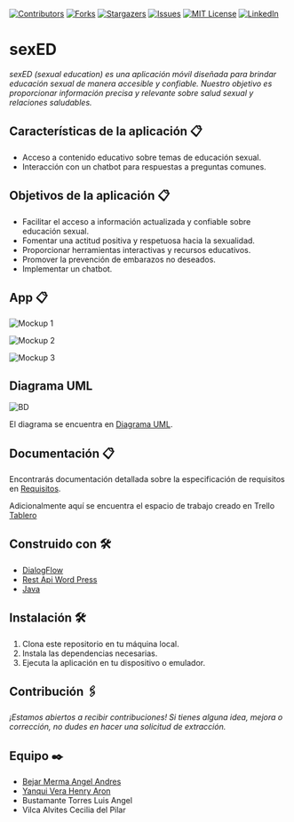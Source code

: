 
<!-- PROJECT SHIELDS -->

[![Contributors][contributors-shield]][contributors-url]
[![Forks][forks-shield]][forks-url]
[![Stargazers][stars-shield]][stars-url]
[![Issues][issues-shield]][issues-url]
[![MIT License][license-shield]][license-url]
[![LinkedIn][linkedin-shield]][linkedin-url]

# sexED 
_sexED (sexual education) es una aplicación móvil diseñada para brindar educación sexual de manera accesible y confiable. Nuestro objetivo es proporcionar información precisa y relevante sobre salud sexual y relaciones saludables._

## Características de la aplicación  📋
* Acceso a contenido educativo sobre temas de educación sexual.
* Interacción con un chatbot para respuestas a preguntas comunes.

## Objetivos de la aplicación  📋
* Facilitar el acceso a información actualizada y confiable sobre educación sexual.
* Fomentar una actitud positiva y respetuosa hacia la sexualidad.
* Proporcionar herramientas interactivas y recursos educativos.
* Promover la prevención de embarazos no deseados.
* Implementar un chatbot.

## App  📋

![Mockup 1](img/inicio.jpeg)

![Mockup 2](img/informacion.jpeg)

![Mockup 3](img/chatbot.png)

## Diagrama UML
![BD](img/BD.png)

El diagrama se encuentra en [Diagrama UML](https://lucid.app/lucidchart/569169ad-7b3c-4d8d-8b99-35b9f098086a/edit?viewport_loc=-882%2C-1071%2C2560%2C1216%2C0_0&invitationId=inv_1e306450-4c15-499c-98d7-090fdc287abb).

## Documentación 📋

Encontrarás documentación detallada sobre la especificación de requisitos en [Requisitos](docs/is3_doc_req.pdf).

Adicionalmente aquí se encuentra el espacio de trabajo creado en Trello [Tablero](https://trello.com/b/EqBpKCVb/educaci%C3%B2n-sexual)

## Construido con 🛠️
* [DialogFlow](https://cloud.google.com/)
* [Rest Api Word Press](https://wordpress.com)
* [Java](https://www.java.com/)

## Instalación 🛠️

1. Clona este repositorio en tu máquina local.
2. Instala las dependencias necesarias.
3. Ejecuta la aplicación en tu dispositivo o emulador.

## Contribución 🖇️

_¡Estamos abiertos a recibir contribuciones! Si tienes alguna idea, mejora o corrección, no dudes en hacer una solicitud de extracción._

## Equipo ✒️
- [Bejar Merma Angel Andres](https://github.com/ubuangel)
- [Yanqui Vera Henry Aron](https://github.com/hyanquiv)
- Bustamante Torres Luis Angel
- Vilca Alvites Cecilia del Pilar


<!-- MARKDOWN LINKS & IMAGES -->
<!-- https://www.markdownguide.org/basic-syntax/#reference-style-links -->
[contributors-shield]: https://img.shields.io/github/contributors/ubuangel/Sexed.svg?style=for-the-badge
[contributors-url]: https://github.com/ubuangel/Sexed/graphs/contributors
[forks-shield]: https://img.shields.io/github/forks/ubuangel/Sexed.svg?style=for-the-badge
[forks-url]: https://github.com/ubuangel/Sexed/network/members
[stars-shield]: https://img.shields.io/github/stars/ubuangel/Sexed.svg?style=for-the-badge
[stars-url]: https://github.com/ubuangel/Sexed/stargazers
[issues-shield]: https://img.shields.io/github/issues/ubuangel/Sexed.svg?style=for-the-badge
[issues-url]: https://github.com/ubuangel/Sexed/issues
[license-shield]: https://img.shields.io/github/license/ubuangel/Sexed.svg?style=for-the-badge
[license-url]: https://github.com/ubuangel/Sexed/blob/main/LICENSE.txt
[linkedin-shield]: https://img.shields.io/badge/-LinkedIn-black.svg?style=for-the-badge&logo=linkedin&colorB=555
[linkedin-url]: https://linkedin.com/in/angel-andres-bejar-merma-5baaba281
[product-screenshot]: images/resultado1.png
[Unity]: https://img.shields.io/badge/UNITY

<!--[imagen1]: images/pantallaso.png-->
[Unity-url]: https://unity.com/es
[React.js]: https://img.shields.io/badge/React-20232A?style=for-the-badge&logo=react&logoColor=61DAFB
[React-url]: https://reactjs.org/
[Vue.js]: https://img.shields.io/badge/Vue.js-35495E?style=for-the-badge&logo=vuedotjs&logoColor=4FC08D
[Vue-url]: https://vuejs.org/
[Angular.io]: https://img.shields.io/badge/Angular-DD0031?style=for-the-badge&logo=angular&logoColor=white
[Angular-url]: https://angular.io/
[Svelte.dev]: https://img.shields.io/badge/Svelte-4A4A55?style=for-the-badge&logo=svelte&logoColor=FF3E00
[Svelte-url]: https://svelte.dev/
[Laravel.com]: https://img.shields.io/badge/Laravel-FF2D20?style=for-the-badge&logo=laravel&logoColor=white
[Laravel-url]: https://laravel.com
[Bootstrap.com]: https://img.shields.io/badge/Bootstrap-563D7C?style=for-the-badge&logo=bootstrap&logoColor=white
[Bootstrap-url]: https://getbootstrap.com
[JQuery.com]: https://img.shields.io/badge/jQuery-0769AD?style=for-the-badge&logo=jquery&logoColor=white
[JQuery-url]: https://jquery.com 
